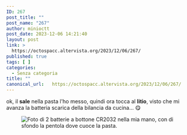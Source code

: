 ```yaml
---
ID: 267
post_title: ""
post_name: "267"
author: minioctt
post_date: 2023-12-06 14:21:40
layout: post
link: >
  https://octospacc.altervista.org/2023/12/06/267/
published: true
tags: [ ]
categories:
  - Senza categoria
title: ""
canonical_url:   https://octospacc.altervista.org/2023/12/06/267/
---
```

<!-- wp:paragraph -->
<p>ok, il <strong>sale</strong> nella pasta l'ho messo, quindi ora tocca al <strong>litio</strong>, visto che mi avanza la batteria scarica della bilancia da cucina... 😋</p>
<!-- /wp:paragraph -->

<!-- wp:paragraph -->
<p></p>
<!-- /wp:paragraph -->

<!-- wp:image {"id":266,"sizeSlug":"large"} -->
<figure class="wp-block-image size-large"><img src="{{site.cdnurl}}/assets/uploads/2023/12/image_editor_output_image-546820275-17018687942344515136824523068646-949x1440.jpg" alt="Foto di 2 batterie a bottone CR2032 nella mia mano, con di sfondo la pentola dove cuoce la pasta." class="wp-image-266"/></figure>
<!-- /wp:image -->